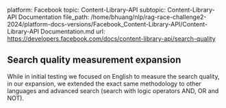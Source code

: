 platform: Facebook
topic: Content-Library-API
subtopic: Content-Library-API Documentation
file_path: /home/bhuang/nlp/rag-race-challenge2-2024/platform-docs-versions/Facebook_Content-Library-API/Content-Library-API Documentation.md
url: https://developers.facebook.com/docs/content-library-api/search-quality

## Search quality measurement expansion

While in initial testing we focused on English to measure the search quality, in our expansion, we extended the exact same methodology to other languages and advanced search (search with logic operators AND, OR and NOT).